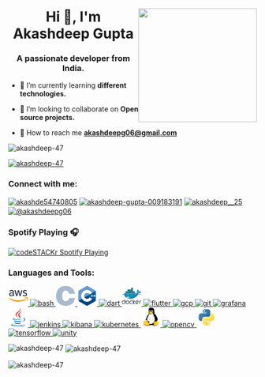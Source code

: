 <div>
 <p>
  <img width="240" height="230" align='right' src="https://github.com/hackcoderr/hackcoderr/blob/main/assets/oct-about.png"> 
  </p>
  
<h1 align="center">Hi 👋, I'm Akashdeep Gupta</h1>
<h3 align="center">A passionate developer from India.</h3>
  
- 🌱 I’m currently learning **different technologies.**

- 👯 I’m looking to collaborate on **Open source projects.**

- 💬 How to reach me **akashdeepg06@gmail.com**

<p align="left"> <img src="https://komarev.com/ghpvc/?username=akashdeep-47&label=Profile%20views&color=0e75b6&style=flat" alt="akashdeep-47" /> </p>

<p align="left"> <a href="https://github.com/ryo-ma/github-profile-trophy"><img src="https://github-profile-trophy.vercel.app/?username=akashdeep-47" alt="akashdeep-47" /></a> </p>

<h3 align="left">Connect with me:</h3>
<p align="left">
<a href="https://twitter.com/akashde54740805" target="blank"><img align="center" src="https://cdn.jsdelivr.net/npm/simple-icons@3.0.1/icons/twitter.svg" alt="akashde54740805" height="30" width="40" /></a>
<a href="https://linkedin.com/in/akashdeep-gupta-009183191" target="blank"><img align="center" src="https://cdn.jsdelivr.net/npm/simple-icons@3.0.1/icons/linkedin.svg" alt="akashdeep-gupta-009183191" height="30" width="40" /></a>
<a href="https://instagram.com/akashdeep__25" target="blank"><img align="center" src="https://cdn.jsdelivr.net/npm/simple-icons@3.0.1/icons/instagram.svg" alt="akashdeep__25" height="30" width="40" /></a>
<a href="https://medium.com/@akashdeepg06" target="blank"><img align="center" src="https://cdn.jsdelivr.net/npm/simple-icons@3.0.1/icons/medium.svg" alt="@akashdeepg06" height="30" width="40" /></a>
</p>

### Spotify Playing 🎧

[<img src="https://now-playing-codestackr.vercel.app/api/spotify-playing" alt="codeSTACKr Spotify Playing" width="350" />](https://open.spotify.com/user/swyqyimdc12jajde4vpwd2x1b)

<h3 align="left">Languages and Tools:</h3>
<p align="left"> <a href="https://aws.amazon.com" target="_blank"> <img src="https://raw.githubusercontent.com/devicons/devicon/master/icons/amazonwebservices/amazonwebservices-original-wordmark.svg" alt="aws" width="40" height="40"/> </a> <a href="https://www.gnu.org/software/bash/" target="_blank"> <img src="https://www.vectorlogo.zone/logos/gnu_bash/gnu_bash-icon.svg" alt="bash" width="40" height="40"/> </a> <a href="https://www.cprogramming.com/" target="_blank"> <img src="https://raw.githubusercontent.com/devicons/devicon/master/icons/c/c-original.svg" alt="c" width="40" height="40"/> </a> <a href="https://www.w3schools.com/cpp/" target="_blank"> <img src="https://raw.githubusercontent.com/devicons/devicon/master/icons/cplusplus/cplusplus-original.svg" alt="cplusplus" width="40" height="40"/> </a> <a href="https://dart.dev" target="_blank"> <img src="https://www.vectorlogo.zone/logos/dartlang/dartlang-icon.svg" alt="dart" width="40" height="40"/> </a> <a href="https://www.docker.com/" target="_blank"> <img src="https://raw.githubusercontent.com/devicons/devicon/master/icons/docker/docker-original-wordmark.svg" alt="docker" width="40" height="40"/> </a> <a href="https://flutter.dev" target="_blank"> <img src="https://www.vectorlogo.zone/logos/flutterio/flutterio-icon.svg" alt="flutter" width="40" height="40"/> </a> <a href="https://cloud.google.com" target="_blank"> <img src="https://www.vectorlogo.zone/logos/google_cloud/google_cloud-icon.svg" alt="gcp" width="40" height="40"/> </a> <a href="https://git-scm.com/" target="_blank"> <img src="https://www.vectorlogo.zone/logos/git-scm/git-scm-icon.svg" alt="git" width="40" height="40"/> </a> <a href="https://grafana.com" target="_blank"> <img src="https://www.vectorlogo.zone/logos/grafana/grafana-icon.svg" alt="grafana" width="40" height="40"/> </a> <a href="https://www.java.com" target="_blank"> <img src="https://raw.githubusercontent.com/devicons/devicon/master/icons/java/java-original.svg" alt="java" width="40" height="40"/> </a> <a href="https://www.jenkins.io" target="_blank"> <img src="https://www.vectorlogo.zone/logos/jenkins/jenkins-icon.svg" alt="jenkins" width="40" height="40"/> </a> <a href="https://www.elastic.co/kibana" target="_blank"> <img src="https://www.vectorlogo.zone/logos/elasticco_kibana/elasticco_kibana-icon.svg" alt="kibana" width="40" height="40"/> </a> <a href="https://kubernetes.io" target="_blank"> <img src="https://www.vectorlogo.zone/logos/kubernetes/kubernetes-icon.svg" alt="kubernetes" width="40" height="40"/> </a> <a href="https://www.linux.org/" target="_blank"> <img src="https://raw.githubusercontent.com/devicons/devicon/master/icons/linux/linux-original.svg" alt="linux" width="40" height="40"/> </a> <a href="https://opencv.org/" target="_blank"> <img src="https://www.vectorlogo.zone/logos/opencv/opencv-icon.svg" alt="opencv" width="40" height="40"/> </a> <a href="https://www.python.org" target="_blank"> <img src="https://raw.githubusercontent.com/devicons/devicon/master/icons/python/python-original.svg" alt="python" width="40" height="40"/> </a> <a href="https://www.tensorflow.org" target="_blank"> <img src="https://www.vectorlogo.zone/logos/tensorflow/tensorflow-icon.svg" alt="tensorflow" width="40" height="40"/> </a> <a href="https://unity.com/" target="_blank"> <img src="https://www.vectorlogo.zone/logos/unity3d/unity3d-icon.svg" alt="unity" width="40" height="40"/> </a> </p>

<p><img align="left" src="https://github-readme-stats.vercel.app/api/top-langs?username=akashdeep-47&show_icons=true&locale=en&layout=compact" alt="akashdeep-47" /></p>

<p>&nbsp;<img align="center" src="https://github-readme-stats.vercel.app/api?username=akashdeep-47&show_icons=true&locale=en" alt="akashdeep-47" /></p>

<p><img align="center" src="https://github-readme-streak-stats.herokuapp.com/?user=akashdeep-47&" alt="akashdeep-47" /></p>
